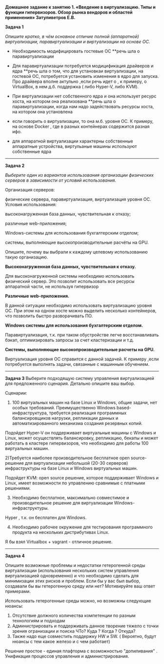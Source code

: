**Домашнее задание к занятию 1. «Введение в виртуализацию. Типы и функции гипервизоров. Обзор рынка вендоров и областей применения» Затуливетров Е.В.**

**Задача 1**

*Опишите кратко, в чём основное отличие полной (аппаратной) виртуализации, паравиртуализации и виртуализации на основе ОС.*

- Необходимость модифицировать гостевые ОС **речь шла о паравиртуализации
- Для паравиртуализации потребуется модицификация драйверов и ядра **речь шла о том, что для установкаи виртуализации, на гостевой ОС, потребуется установить изменения в ядро для запуска. Про драйвера вполне актульно ,если речь идет о , к примеру, о VirtualBox, в нем д.б. поддержка ( либо Hyper-V, либо KVM).

- При виртуализации нет собственного ядра и она использует ресурс хоста, на котором она реализована **речь шла о паравиртуализации, когда нам надо задействовать ресурсы хоста, на котором она установлена
- если говорить о виртуализации, то она м.б. уровня ОС. К примеру, на основе Docker , где в разных контейнерах содержится разная ифо.
- для аппаратной виртуализации характерны собственные аппаратные устройства, виртульаные машины используют собственные ядра

***

**Задача 2**

*Выберите один из вариантов использования организации физических серверов в зависимости от условий использования.*

Организация серверов:

физические сервера,
паравиртуализация,
виртуализация уровня ОС.
Условия использования:

высоконагруженная база данных, чувствительная к отказу;



различные web-приложения;


Windows-системы для использования бухгалтерским отделом;


системы, выполняющие высокопроизводительные расчёты на GPU.


Опишите, почему вы выбрали к каждому целевому использованию такую организацию.

**Высоконагруженная база данных, чувствительная к отказу.**



Для высоконагруженной системы необходимо использовать физический сервер. Это позволит использовать все ресурсы аппаратной части, не используя гипервизор



**Различные web-приложения.**



В данной ситуации необходимо использовать виртуализацию уровня ОС. При этом на одном хосте можно выделить несколько контейнеров, что позволить быстро разворачивать ПО.



**Windows системы для использования бухгалтерским отделом.**



Паравиртуализация, т.к. при таком обустройстве легче восстанавливать бэкап, оптимизировать запросы за счет кластеризации и т.д.



**Системы, выполняющие высокопроизводительные расчеты на GPU.** 



Виртуализация уровня ОС справится с данной задачей. К примеру ,если потребуется выполнять задачи, связанные с машинным обучением. 



***


**Задача 3**
Выберите подходящую систему управления виртуализацией для предложенного сценария. Детально опишите ваш выбор.

Сценарии:

1) 100 виртуальных машин на базе Linux и Windows, общие задачи, нет особых требований. Преимущественно Windows based-инфраструктура, требуется реализация программных балансировщиков нагрузки, репликации данных и автоматизированного механизма создания резервных копий.


Подойдет Hyper-V он поддерживает виртуальные машины с Windows и Linux, может осуществлять балансировку, репликацию, бекапы и может работать в кластере гипервизоров, что необходимо для работы 100 виртуальных машин.


2)Требуется наиболее производительное бесплатное open source-решение для виртуализации небольшой (20-30 серверов) инфраструктуры на базе Linux и Windows виртуальных машин.

Подойдет KVM: open source решение, которое поддерживает Windows и Linux, имеет возможности по управлению сравнимые с платными решениями.



3) Необходимо бесплатное, максимально совместимое и производительное решение для виртуализации Windows-инфраструктуры.

Hyper , т.к. он бесплатен для Windows.

4) Необходимо рабочее окружение для тестирования программного продукта на нескольких дистрибутивах Linux.

Я бы взял Virtualbox + vagrant - отличное решение. 

***

**Задача 4**


Опишите возможные проблемы и недостатки гетерогенной среды виртуализации (использования нескольких систем управления виртуализацией одновременно) и что необходимо сделать для минимизации этих рисков и проблем. Если бы у вас был выбор, создавали бы вы гетерогенную среду или нет? Мотивируйте ваш ответ примерами.

Использовать гетерогенные среды можно, но возможны следующие нюансы:

1) Отсутствие должного количества компетенции по разным технологиям и подходам
2) Администрировать и поддерживать данное творение тяжело с точки зрения огранизации и поиска ЧТо? Куда ? Когда ? Откуда?
3) Также надо еще совместить поддержку HW и SW. ( Вероятно, будут нюансы с тем какое железо и с чем работает)

Решение простое - единая плафторма с возможностью "допиливания" . Унификация процессов управления и администрирования.

